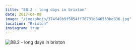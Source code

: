 ```yaml
---
title: "88.2 - long days in brixton"
date: 2017-04-08
image: "/img/photo/374f49b9f5854ff76731d846533be936.jpg"
location: "Brixton"
instagram: true
---
```


![88.2 - long days in brixton](/img/photo/374f49b9f5854ff76731d846533be936.jpg)
